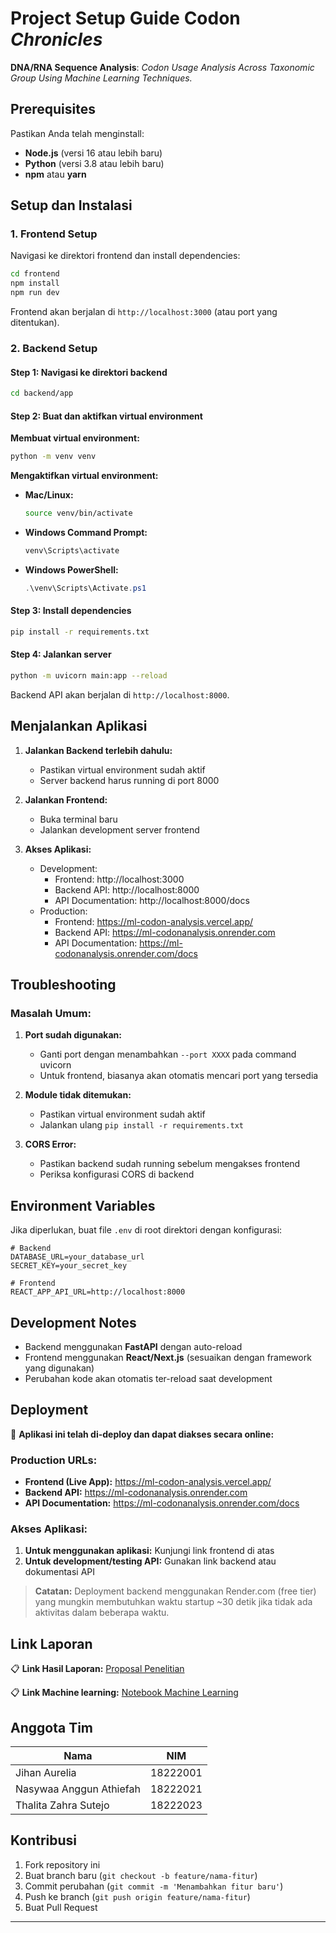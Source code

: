 # Project Setup Guide **Codon *Chronicles***

**DNA/RNA Sequence Analysis**: *Codon Usage Analysis Across Taxonomic Group Using Machine Learning Techniques.*

## Prerequisites

Pastikan Anda telah menginstall:
- **Node.js** (versi 16 atau lebih baru)
- **Python** (versi 3.8 atau lebih baru)
- **npm** atau **yarn**

## Setup dan Instalasi

### 1. Frontend Setup

Navigasi ke direktori frontend dan install dependencies:

```bash
cd frontend
npm install
npm run dev
```

Frontend akan berjalan di `http://localhost:3000` (atau port yang ditentukan).

### 2. Backend Setup

#### Step 1: Navigasi ke direktori backend
```bash
cd backend/app
```

#### Step 2: Buat dan aktifkan virtual environment

**Membuat virtual environment:**
```bash
python -m venv venv
```

**Mengaktifkan virtual environment:**

- **Mac/Linux:**
  ```bash
  source venv/bin/activate
  ```

- **Windows Command Prompt:**
  ```cmd
  venv\Scripts\activate
  ```

- **Windows PowerShell:**
  ```powershell
  .\venv\Scripts\Activate.ps1
  ```

#### Step 3: Install dependencies
```bash
pip install -r requirements.txt
```

#### Step 4: Jalankan server
```bash
python -m uvicorn main:app --reload
```

Backend API akan berjalan di `http://localhost:8000`.

## Menjalankan Aplikasi

1. **Jalankan Backend terlebih dahulu:**
   - Pastikan virtual environment sudah aktif
   - Server backend harus running di port 8000

2. **Jalankan Frontend:**
   - Buka terminal baru
   - Jalankan development server frontend

3. **Akses Aplikasi:**
    - Development:
        - Frontend: http://localhost:3000
        - Backend API: http://localhost:8000
        - API Documentation: http://localhost:8000/docs
    - Production:
        - Frontend: https://ml-codon-analysis.vercel.app/
        - Backend API: https://ml-codonanalysis.onrender.com
        - API Documentation: https://ml-codonanalysis.onrender.com/docs







## Troubleshooting

### Masalah Umum:

1. **Port sudah digunakan:**
   - Ganti port dengan menambahkan `--port XXXX` pada command uvicorn
   - Untuk frontend, biasanya akan otomatis mencari port yang tersedia

2. **Module tidak ditemukan:**
   - Pastikan virtual environment sudah aktif
   - Jalankan ulang `pip install -r requirements.txt`

3. **CORS Error:**
   - Pastikan backend sudah running sebelum mengakses frontend
   - Periksa konfigurasi CORS di backend

## Environment Variables

Jika diperlukan, buat file `.env` di root direktori dengan konfigurasi:

```env
# Backend
DATABASE_URL=your_database_url
SECRET_KEY=your_secret_key

# Frontend
REACT_APP_API_URL=http://localhost:8000
```

## Development Notes

- Backend menggunakan **FastAPI** dengan auto-reload
- Frontend menggunakan **React/Next.js** (sesuaikan dengan framework yang digunakan)
- Perubahan kode akan otomatis ter-reload saat development

## Deployment

🚀 **Aplikasi ini telah di-deploy dan dapat diakses secara online:**

### Production URLs:
- **Frontend (Live App):** https://ml-codon-analysis.vercel.app/
- **Backend API:** https://ml-codonanalysis.onrender.com
- **API Documentation:** https://ml-codonanalysis.onrender.com/docs

### Akses Aplikasi:
1. **Untuk menggunakan aplikasi:** Kunjungi link frontend di atas
2. **Untuk development/testing API:** Gunakan link backend atau dokumentasi API

> **Catatan:** Deployment backend menggunakan Render.com (free tier) yang mungkin membutuhkan waktu startup ~30 detik jika tidak ada aktivitas dalam beberapa waktu.

## Link Laporan

📋 **Link Hasil Laporan:** [Proposal Penelitian](https://docs.google.com/document/d/1pKiH44rwDghlDjN_oEQVv_MOj1ibHL-K/edit?usp=sharing&ouid=112908507478678229014&rtpof=true&sd=true)

📋 **Link Machine learning:** [Notebook Machine Learning](https://colab.research.google.com/drive/12aDhgK5i7G2zTo4gDzmQgOdQLlFrswHY?usp=sharing#scrollTo=oiOzar8I31Tj)

## Anggota Tim

| Nama | NIM |
|------|-----|
| Jihan Aurelia | 18222001 |
| Nasywaa Anggun Athiefah | 18222021 |
| Thalita Zahra Sutejo | 18222023 |

## Kontribusi

1. Fork repository ini
2. Buat branch baru (`git checkout -b feature/nama-fitur`)
3. Commit perubahan (`git commit -m 'Menambahkan fitur baru'`)
4. Push ke branch (`git push origin feature/nama-fitur`)
5. Buat Pull Request

---
